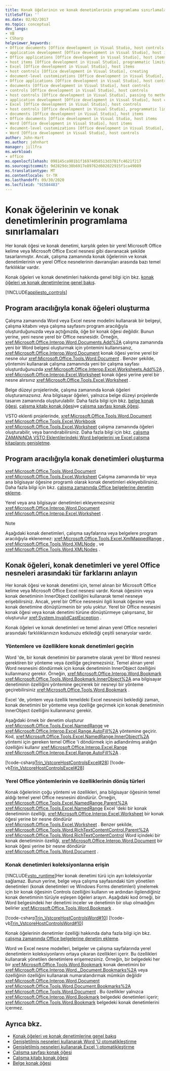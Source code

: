```yaml
---
title: Konak öğelerinin ve konak denetimlerinin programlama sınırlamaları
titleSuffix: ''
ms.date: 02/02/2017
ms.topic: conceptual
dev_langs:
- VB
- CSharp
helpviewer_keywords:
- Office documents [Office development in Visual Studio, host controls
- application development [Office development in Visual Studio], host items
- Office applications [Office development in Visual Studio], host items
- host items [Office development in Visual Studio], programmatic limitations
- Excel [Office development in Visual Studio], host items
- host controls [Office development in Visual Studio], creating
- document-level customizations [Office development in Visual Studio], host controls
- Office applications [Office development in Visual Studio], host controls
- documents [Office development in Visual Studio], host controls
- controls [Office development in Visual Studio], host controls
- host controls [Office development in Visual Studio], passing to methods and properties
- application development [Office development in Visual Studio], host controls
- Excel [Office development in Visual Studio], host controls
- host controls [Office development in Visual Studio], programmatic limitations
- documents [Office development in Visual Studio], host items
- Office documents [Office development in Visual Studio, host items
- Word [Office development in Visual Studio], host items
- document-level customizations [Office development in Visual Studio], host items
- Word [Office development in Visual Studio], host controls
author: John-Hart
ms.author: johnhart
manager: jillfra
ms.workload:
- office
ms.openlocfilehash: 098145ca901b1f16974058513d3781fc4621f217
ms.sourcegitcommit: 9d2829dc30b6917e89762d602022915f1ca49089
ms.translationtype: MT
ms.contentlocale: tr-TR
ms.lasthandoff: 09/30/2020
ms.locfileid: "91584483"
---
```

# <a name="programmatic-limitations-of-host-items-and-host-controls"></a>Konak öğelerinin ve konak denetimlerinin programlama sınırlamaları
  Her konak öğesi ve konak denetimi, karşılık gelen bir yerel Microsoft Office kelime veya Microsoft Office Excel nesnesi gibi davranacak şekilde tasarlanmıştır. Ancak, çalışma zamanında konak öğelerinin ve konak denetimlerinin ve yerel Office nesnelerinin davranışları arasında bazı temel farklılıklar vardır.

 Konak öğeleri ve konak denetimleri hakkında genel bilgi için bkz. [konak öğeleri ve konak denetimlerine genel bakış](../vsto/host-items-and-host-controls-overview.md).

 [!INCLUDE[appliesto_controls](../vsto/includes/appliesto-controls-md.md)]

## <a name="programmatically-create-host-items"></a>Program aracılığıyla konak öğeleri oluşturma
 Çalışma zamanında Word veya Excel nesne modelini kullanarak bir belgeyi, çalışma kitabını veya çalışma sayfasını program aracılığıyla oluşturduğunuzda veya açtığınızda, öğe bir konak öğesi değildir. Bunun yerine, yeni nesne yerel bir Office nesnesidir. Örneğin, <xref:Microsoft.Office.Interop.Word.Documents.Add%2A> çalışma zamanında yeni bir Word belgesi oluşturmak için yöntemini kullanırsanız, <xref:Microsoft.Office.Interop.Word.Document> konak öğesi yerine yerel bir nesne olur <xref:Microsoft.Office.Tools.Word.Document> . Benzer şekilde, yöntemini kullanarak çalışma zamanında yeni bir çalışma sayfası oluşturduğunuzda <xref:Microsoft.Office.Interop.Excel.Worksheets.Add%2A> , <xref:Microsoft.Office.Interop.Excel.Worksheet> konak öğesi yerine yerel bir nesne alırsınız <xref:Microsoft.Office.Tools.Excel.Worksheet> .

 Belge düzeyi projelerinde, çalışma zamanında konak öğeleri oluşturamazsınız. Ana bilgisayar öğeleri, yalnızca belge düzeyi projelerde tasarım zamanında oluşturulabilir. Daha fazla bilgi için bkz. [belge konak öğesi](../vsto/document-host-item.md), [çalışma kitabı konak öğesi](../vsto/workbook-host-item.md)ve [çalışma sayfası konak öğesi](../vsto/worksheet-host-item.md).

 VSTO eklenti projelerinde, <xref:Microsoft.Office.Tools.Word.Document> <xref:Microsoft.Office.Tools.Excel.Workbook> <xref:Microsoft.Office.Tools.Excel.Worksheet> çalışma zamanında öğeleri oluşturabilir, veya barındırabilirsiniz. Daha fazla bilgi için bkz. [çalışma ZAMANıNDA VSTO Eklentilerindeki Word belgelerini ve Excel çalışma kitaplarını genişletme](../vsto/extending-word-documents-and-excel-workbooks-in-vsto-add-ins-at-run-time.md).

## <a name="programmatically-create-host-controls"></a>Program aracılığıyla konak denetimleri oluşturma
 <xref:Microsoft.Office.Tools.Word.Document> <xref:Microsoft.Office.Tools.Excel.Worksheet> Çalışma zamanında bir veya ana bilgisayar öğesine programlı olarak konak denetimleri ekleyebilirsiniz. Daha fazla bilgi için bkz. [çalışma zamanında Office belgelerine denetim ekleme](../vsto/adding-controls-to-office-documents-at-run-time.md).

 Yerel veya ana bilgisayar denetimleri ekleyemezsiniz <xref:Microsoft.Office.Interop.Word.Document> <xref:Microsoft.Office.Interop.Excel.Worksheet> .

> [!NOTE]
> Aşağıdaki konak denetimleri, çalışma sayfalarına veya belgelere program aracılığıyla eklenemez: <xref:Microsoft.Office.Tools.Excel.XmlMappedRange> , <xref:Microsoft.Office.Tools.Word.XMLNode> , ve <xref:Microsoft.Office.Tools.Word.XMLNodes> .

## <a name="understand-type-differences-between-host-items-host-controls-and-native-office-objects"></a>Konak öğeleri, konak denetimleri ve yerel Office nesneleri arasındaki tür farklarını anlayın
 Her konak öğesi ve konak denetimi için, temel alınan bir Microsoft Office kelime veya Microsoft Office Excel nesnesi vardır. Konak öğesinin veya konak denetiminin InnerObject özelliğini kullanarak temel nesneye erişebilirsiniz. Ancak, yerel bir Office nesnesini ilgili konak öğesine veya konak denetimine dönüştürmenin bir yolu yoktur. Yerel bir Office nesnesini konak öğesi veya konak denetimi türüne dönüştürmeye çalışırsanız, bir oluşturulur <xref:System.InvalidCastException> .

 Konak öğeleri ve konak denetimleri ve temel alınan yerel Office nesneleri arasındaki farklılıklarınızın kodunuzu etkilediği çeşitli senaryolar vardır.

### <a name="pass-host-controls-to-methods-and-properties"></a>Yöntemlere ve özelliklere konak denetimleri geçirin
 Word 'de, bir konak denetimini bir parametre olarak yerel bir Word nesnesi gerektiren bir yönteme veya özelliğe geçiremezsiniz. Temel alınan yerel Word nesnesini döndürmek için konak denetiminin InnerObject özelliğini kullanmanız gerekir. Örneğin, <xref:Microsoft.Office.Interop.Word.Bookmark> <xref:Microsoft.Office.Tools.Word.Bookmark.InnerObject%2A> ana bilgisayar denetiminin özelliğini yöntemine geçirerek bir nesneyi bir yönteme geçirebilirsiniz <xref:Microsoft.Office.Tools.Word.Bookmark> .

 Excel 'de, yöntem veya özellik temeldeki Excel nesnesini beklediği zaman, konak denetimini bir yönteme veya özelliğe geçirmek için konak denetiminin InnerObject özelliğini kullanmanız gerekir.

 Aşağıdaki örnek bir denetim oluşturur <xref:Microsoft.Office.Tools.Excel.NamedRange> ve <xref:Microsoft.Office.Interop.Excel.Range.AutoFill%2A> yöntemine geçirir. Kod, <xref:Microsoft.Office.Tools.Excel.NamedRange.InnerObject%2A> yöntemi için gereken temel Office 'i döndürmek için adlandırılmış aralığın özelliğini kullanır <xref:Microsoft.Office.Interop.Excel.Range> <xref:Microsoft.Office.Interop.Excel.Range.AutoFill%2A> .

 [!code-csharp[Trin_VstcoreHostControlsExcel#28](../vsto/codesnippet/CSharp/Trin_VstcoreHostControlsExcelCS/Sheet1.cs#28)]
 [!code-vb[Trin_VstcoreHostControlsExcel#28](../vsto/codesnippet/VisualBasic/Trin_VstcoreHostControlsExcelVB/Sheet1.vb#28)]

### <a name="return-types-of-native-office-methods-and-properties"></a>Yerel Office yöntemlerinin ve özelliklerinin dönüş türleri
 Konak öğelerinin çoğu yöntemi ve özellikleri, ana bilgisayar öğesinin temel aldığı temel yerel Office nesnesini döndürür. Örneğin, <xref:Microsoft.Office.Tools.Excel.NamedRange.Parent%2A> <xref:Microsoft.Office.Tools.Excel.NamedRange> Excel 'deki bir konak denetiminin özelliği, <xref:Microsoft.Office.Interop.Excel.Worksheet> bir konak öğesi yerine bir nesne döndürür <xref:Microsoft.Office.Tools.Excel.Worksheet> . Benzer şekilde, <xref:Microsoft.Office.Tools.Word.RichTextContentControl.Parent%2A> <xref:Microsoft.Office.Tools.Word.RichTextContentControl> Word içindeki bir konak denetiminin özelliği, <xref:Microsoft.Office.Interop.Word.Document> bir konak öğesi yerine bir nesne döndürür <xref:Microsoft.Office.Tools.Word.Document> .

### <a name="access-collections-of-host-controls"></a>Konak denetimleri koleksiyonlarına erişin
 [!INCLUDE[vsto_runtime](../vsto/includes/vsto-runtime-md.md)]Her konak denetimi türü için ayrı koleksiyonlar sağlamaz. Bunun yerine, belge veya çalışma sayfasındaki tüm yönetilen denetimleri (konak denetimleri ve Windows Forms denetimleri) yinelemek için bir konak öğesinin Controls özelliğini kullanın ve ardından ilgilendiğiniz konak denetiminin türüyle eşleşen öğeleri arayın. Aşağıdaki kod örneği, bir Word belgesindeki her denetimi inceler ve denetimin bir olup olmadığını belirler <xref:Microsoft.Office.Tools.Word.Bookmark> .

 [!code-csharp[Trin_VstcoreHostControlsWord#10](../vsto/codesnippet/CSharp/trin_vstcorehostcontrolsword/ThisDocument.cs#10)]
 [!code-vb[Trin_VstcoreHostControlsWord#10](../vsto/codesnippet/VisualBasic/Trin_VstcoreHostControlsWordVB/ThisDocument.vb#10)]

 Konak öğelerinin denetimler özelliği hakkında daha fazla bilgi için bkz. [çalışma zamanında Office belgelerine denetim ekleme](../vsto/adding-controls-to-office-documents-at-run-time.md).

 Word ve Excel nesne modelleri, belgeler ve çalışma sayfalarında yerel denetimlerin koleksiyonlarını ortaya çıkaran özellikleri içerir. Bu özellikleri kullanarak yönetilen denetimlere erişemezsiniz. Örneğin, bir belgedeki her bir <xref:Microsoft.Office.Tools.Word.Bookmark> konak denetimini bir <xref:Microsoft.Office.Interop.Word._Document.Bookmarks%2A> veya özelliğinin özelliğini kullanarak numaralandırmak mümkün değildir <xref:Microsoft.Office.Interop.Word.Document> <xref:Microsoft.Office.Tools.Word.Document.Bookmarks%2A> <xref:Microsoft.Office.Tools.Word.Document> . Bu özellikler yalnızca <xref:Microsoft.Office.Interop.Word.Bookmark> belgedeki denetimleri içerir; <xref:Microsoft.Office.Tools.Word.Bookmark> belgedeki konak denetimlerini içermez.

## <a name="see-also"></a>Ayrıca bkz.
- [Konak öğeleri ve konak denetimlerine genel bakış](../vsto/host-items-and-host-controls-overview.md)
- [Genişletilmiş nesneleri kullanarak Word 'Ü otomatikleştirme](../vsto/automating-word-by-using-extended-objects.md)
- [Genişletilmiş nesneleri kullanarak Excel 'i otomatikleştirme](../vsto/automating-excel-by-using-extended-objects.md)
- [Çalışma sayfası konak öğesi](../vsto/worksheet-host-item.md)
- [Çalışma kitabı konak öğesi](../vsto/workbook-host-item.md)
- [Belge konak öğesi](../vsto/document-host-item.md)
